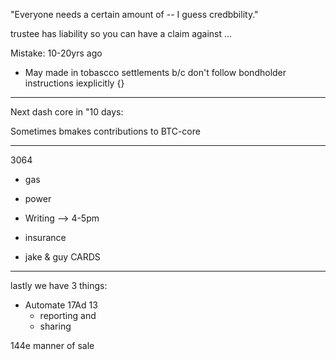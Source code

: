 "Everyone needs a certain amount of -- I guess credbbility."

trustee has liability so you can have a claim against ...

Mistake: 10-20yrs ago
- May made in tobascco settlements b/c don't follow bondholder instructions iexplicitly {}

---

Next dash core in "10 days:

Sometimes bmakes contributions to BTC-core

---

3064
  - gas
  - power

- Writing --> 4-5pm
- insurance
- jake & guy CARDS


---


lastly we have 3 things:
- Automate 17Ad 13
  - reporting and
  - sharing

144e manner of sale